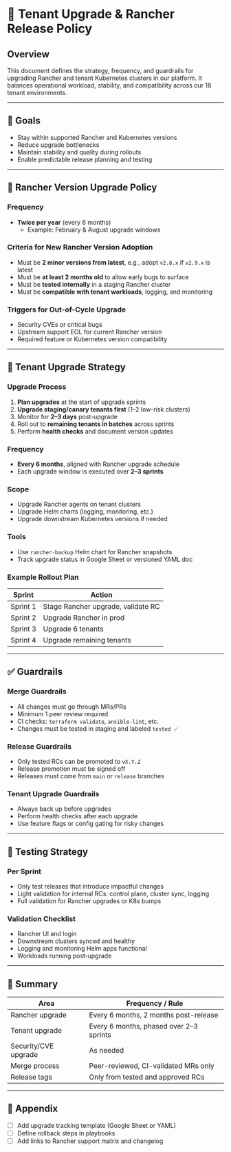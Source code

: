 
# 📄 Tenant Upgrade & Rancher Release Policy

## Overview
This document defines the strategy, frequency, and guardrails for upgrading Rancher and tenant Kubernetes clusters in our platform. It balances operational workload, stability, and compatibility across our 18 tenant environments.

---

## 🎯 Goals
- Stay within supported Rancher and Kubernetes versions
- Reduce upgrade bottlenecks
- Maintain stability and quality during rollouts
- Enable predictable release planning and testing

---

## 🧭 Rancher Version Upgrade Policy

### Frequency
- **Twice per year** (every 6 months)
  - Example: February & August upgrade windows

### Criteria for New Rancher Version Adoption
- Must be **2 minor versions from latest**, e.g., adopt `v2.8.x` if `v2.9.x` is latest
- Must be **at least 2 months old** to allow early bugs to surface
- Must be **tested internally** in a staging Rancher cluster
- Must be **compatible with tenant workloads**, logging, and monitoring

### Triggers for Out-of-Cycle Upgrade
- Security CVEs or critical bugs
- Upstream support EOL for current Rancher version
- Required feature or Kubernetes version compatibility

---

## 🔁 Tenant Upgrade Strategy

### Upgrade Process
1. **Plan upgrades** at the start of upgrade sprints
2. **Upgrade staging/canary tenants first** (1–2 low-risk clusters)
3. Monitor for **2–3 days** post-upgrade
4. Roll out to **remaining tenants in batches** across sprints
5. Perform **health checks** and document version updates

### Frequency
- **Every 6 months**, aligned with Rancher upgrade schedule
- Each upgrade window is executed over **2–3 sprints**

### Scope
- Upgrade Rancher agents on tenant clusters
- Upgrade Helm charts (logging, monitoring, etc.)
- Upgrade downstream Kubernetes versions if needed

### Tools
- Use `rancher-backup` Helm chart for Rancher snapshots
- Track upgrade status in Google Sheet or versioned YAML doc

### Example Rollout Plan
| Sprint | Action                             |
|--------|------------------------------------|
| Sprint 1 | Stage Rancher upgrade, validate RC |
| Sprint 2 | Upgrade Rancher in prod           |
| Sprint 3 | Upgrade 6 tenants                 |
| Sprint 4 | Upgrade remaining tenants         |

---

## ✅ Guardrails

### Merge Guardrails
- All changes must go through MRs/PRs
- Minimum 1 peer review required
- CI checks: `terraform validate`, `ansible-lint`, etc.
- Changes must be tested in staging and labeled `tested ✅`

### Release Guardrails
- Only tested RCs can be promoted to `vX.Y.Z`
- Release promotion must be signed off
- Releases must come from `main` or `release` branches

### Tenant Upgrade Guardrails
- Always back up before upgrades
- Perform health checks after each upgrade
- Use feature flags or config gating for risky changes

---

## 🧪 Testing Strategy

### Per Sprint
- Only test releases that introduce impactful changes
- Light validation for internal RCs: control plane, cluster sync, logging
- Full validation for Rancher upgrades or K8s bumps

### Validation Checklist
- Rancher UI and login
- Downstream clusters synced and healthy
- Logging and monitoring Helm apps functional
- Workloads running post-upgrade

---

## 📌 Summary
| Area                  | Frequency / Rule                          |
|-----------------------|-------------------------------------------|
| Rancher upgrade       | Every 6 months, 2 months post-release     |
| Tenant upgrade        | Every 6 months, phased over 2–3 sprints   |
| Security/CVE upgrade  | As needed                                 |
| Merge process         | Peer-reviewed, CI-validated MRs only      |
| Release tags          | Only from tested and approved RCs         |

---

## 📂 Appendix
- [ ] Add upgrade tracking template (Google Sheet or YAML)
- [ ] Define rollback steps in playbooks
- [ ] Add links to Rancher support matrix and changelog
